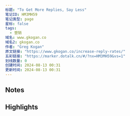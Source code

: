 ```yaml
---
标题: "To Get More Replies, Say Less"
笔记ID: HM3MH59
笔记类型: page
星标: false
tags: 
  - 营销
域名: www.gkogan.co
域名2: gkogan.co
作者: "Greg Kogan"
原文链接: "https://www.gkogan.co/increase-reply-rates/"
五彩链接: "https://marker.dotalk.cn/#/?nx=HM3MH59&vs=1"
划线数量: 0
创建时间: 2024-08-13 00:31
更新时间: 2024-08-13 00:31
---
```


## Notes


## Highlights
